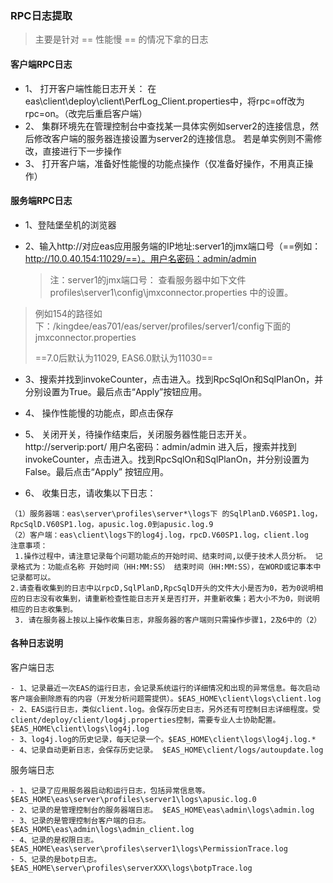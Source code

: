 ### RPC日志提取

> 主要是针对 == 性能慢 == 的情况下拿的日志

#### 客户端RPC日志

- 1、 打开客户端性能日志开关： 在eas\client\deploy\client\PerfLog_Client.properties中，将rpc=off改为rpc=on。（改完后重启客户端） 
- 2、 集群环境先在管理控制台中查找某一具体实例如server2的连接信息，然后修改客户端的服务器连接设置为server2的连接信息。 若是单实例则不需修改，直接进行下一步操作 
- 3、 打开客户端，准备好性能慢的功能点操作（仅准备好操作，不用真正操作） 

#### 服务端RPC日志

- 1、登陆堡垒机的浏览器
- 2、输入http://对应eas应用服务端的IP地址:server1的jmx端口号（==例如：http://10.0.40.154:11029/==）。用户名密码：admin/admin

  > 注：server1的jmx端口号： 查看服务器中如下文件 profiles\server1\config\jmxconnector.properties 中的设置。

> 例如154的路径如下：/kingdee/eas701/eas/server/profiles/server1/config下面的jmxconnector.properties
> 
> ==7.0后默认为11029, EAS6.0默认为11030==

- 3、搜索并找到invokeCounter，点击进入。找到RpcSqlOn和SqlPlanOn，并分别设置为True。最后点击“Apply”按钮应用。 

- 4、 操作性能慢的功能点，即点击保存 

- 5、 关闭开关，待操作结束后，关闭服务器性能日志开关。 http://serverip:port/ 用户名密码：admin/admin 进入后，搜索并找到invokeCounter，点击进入。找到RpcSqlOn和SqlPlanOn，并分别设置为False。最后点击“Apply” 按钮应用。

- 6、 收集日志，请收集以下日志： 

```
（1）服务器端：eas\server\profiles\server*\logs下 的SqlPlanD.V60SP1.log，RpcSqlD.V60SP1.log，apusic.log.0到apusic.log.9 
（2）客户端：eas\client\logs下的log4j.log，rpcD.V60SP1.log，client.log 
注意事项：
 1.操作过程中，请注意记录每个问题功能点的开始时间、结束时间,以便于技术人员分析。 记录格式为：功能点名称 开始时间（HH:MM:SS） 结束时间（HH:MM:SS），在WORD或记事本中记录都可以。 
2.请查看收集到的日志中以rpcD,SqlPlanD,RpcSqlD开头的文件大小是否为0，若为0说明相应的日志没有收集到，请重新检查性能日志开关是否打开，并重新收集；若大小不为0，则说明相应的日志收集到。
 3. 请在服务器上按以上操作收集日志，非服务器的客户端则只需操作步骤1，2及6中的（2）
```

#### 各种日志说明

客户端日志

```
- 1、记录最近一次EAS的运行日志，会记录系统运行的详细情况和出现的异常信息。每次启动客户端会删除原有的内容（开发分析问题需提供）。$EAS_HOME\client\logs\client.log
- 2、EAS运行日志，类似client.log。会保存历史日志，另外还有可控制日志详细程度。受client/deploy/client/log4j.properties控制，需要专业人士协助配置。$EAS_HOME\client\logs\log4j.log
- 3、log4j.log的历史记录，每天记录一个。$EAS_HOME\client\logs\log4j.log.*
- 4、记录自动更新日志，会保存历史记录。 $EAS_HOME\client/logs/autoupdate.log
```

服务端日志

```
- 1、记录了应用服务器启动和运行日志，包括异常信息等。$EAS_HOME\eas\server\profiles\server1\logs\apusic.log.0
- 2、记录的是管理控制台的服务器端日志。 $EAS_HOME\eas\admin\logs\admin.log
- 3、记录的是管理控制台客户端的日志。 $EAS_HOME\eas\admin\logs\admin_client.log
- 4、记录的是权限日志。$EAS_HOME\eas\server\profiles\server1\logs\PermissionTrace.log
- 5、记录的是botp日志。 $EAS_HOME\server\profiles\serverXXX\logs\botpTrace.log
```

